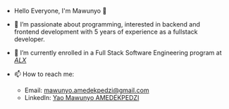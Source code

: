 - Hello Everyone, I'm Mawunyo 👋

- 🔭 I’m passionate about programming, interested in backend and frontend development with 5 years of experience as a fullstack developer.
- 🌱 I’m currently enrolled in a Full Stack Software Engineering program at [*ALX*](https://www.alxafrica.com/)
- 📫 How to reach me:
   - Email: mawunyo.amedekpedzi@gmail.com
   - LinkedIn: [Yao Mawunyo AMEDEKPEDZI](https://www.linkedin.com/in/yao-mawunyo-amedekpedzi/)
